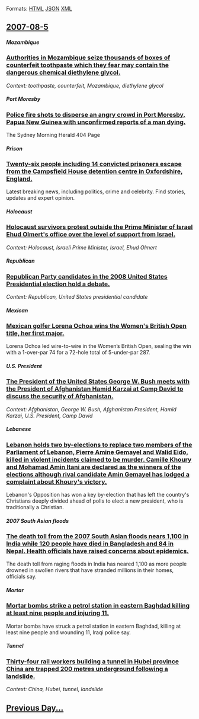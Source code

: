 
Formats: [HTML](2007/08/5/index.html)  [JSON](2007/08/5/index.json)  [XML](2007/08/5/index.xml)  

## [2007-08-5](/news/2007/08/5/index.md)

##### Mozambique
### [ Authorities in Mozambique seize thousands of boxes of counterfeit toothpaste which they fear may contain the dangerous chemical diethylene glycol. ](/news/2007/08/5/authorities-in-mozambique-seize-thousands-of-boxes-of-counterfeit-toothpaste-which-they-fear-may-contain-the-dangerous-chemical-diethylene.md)
_Context: toothpaste, counterfeit, Mozambique, diethylene glycol_

##### Port Moresby
### [ Police fire shots to disperse an angry crowd in Port Moresby, Papua New Guinea with unconfirmed reports of a man dying. ](/news/2007/08/5/police-fire-shots-to-disperse-an-angry-crowd-in-port-moresby-papua-new-guinea-with-unconfirmed-reports-of-a-man-dying.md)
The Sydney Morning Herald 404 Page

##### Prison
### [ Twenty-six people including 14 convicted prisoners escape from the Campsfield House detention centre in Oxfordshire, England. ](/news/2007/08/5/twenty-six-people-including-14-convicted-prisoners-escape-from-the-campsfield-house-detention-centre-in-oxfordshire-england.md)
Latest breaking news, including politics, crime and celebrity. Find stories, updates and expert opinion.

##### Holocaust
### [ Holocaust survivors protest outside the Prime Minister of Israel Ehud Olmert's office over the level of support from Israel. ](/news/2007/08/5/holocaust-survivors-protest-outside-the-prime-minister-of-israel-ehud-olmert-s-office-over-the-level-of-support-from-israel.md)
_Context: Holocaust, Israeli Prime Minister, Israel, Ehud Olmert_

##### Republican
### [ Republican Party candidates in the 2008 United States Presidential election hold a debate. ](/news/2007/08/5/republican-party-candidates-in-the-2008-united-states-presidential-election-hold-a-debate.md)
_Context: Republican, United States presidential candidate_

##### Mexican
### [ Mexican golfer Lorena Ochoa wins the Women's British Open title, her first major. ](/news/2007/08/5/mexican-golfer-lorena-ochoa-wins-the-women-s-british-open-title-her-first-major.md)
Lorena Ochoa led wire-to-wire in the Women’s British Open, sealing the win with a 1-over-par 74 for a 72-hole total of 5-under-par 287.

##### U.S. President
### [ The President of the United States George W. Bush meets with the President of Afghanistan Hamid Karzai at Camp David to discuss the security of Afghanistan. ](/news/2007/08/5/the-president-of-the-united-states-george-w-bush-meets-with-the-president-of-afghanistan-hamid-karzai-at-camp-david-to-discuss-the-securit.md)
_Context: Afghanistan, George W. Bush, Afghanistan President, Hamid Karzai, U.S. President, Camp David_

##### Lebanese
### [ Lebanon holds two by-elections to replace two members of the Parliament of Lebanon, Pierre Amine Gemayel and Walid Eido, killed in violent incidents claimed to be murder. Camille Khoury and Mohamad Amin Itani are declared as the winners of the elections although rival candidate Amin Gemayel has lodged a complaint about Khoury's victory. ](/news/2007/08/5/lebanon-holds-two-by-elections-to-replace-two-members-of-the-parliament-of-lebanon-pierre-amine-gemayel-and-walid-eido-killed-in-violent.md)
Lebanon&#039;s Opposition has won a key by-election that has left the country&#039;s Christians deeply divided ahead of polls to elect a new president, who is traditionally a Christian.

##### 2007 South Asian floods
### [ The death toll from the 2007 South Asian floods nears 1,100 in India while 120 people have died in Bangladesh and 84 in Nepal. Health officials have raised concerns about epidemics. ](/news/2007/08/5/the-death-toll-from-the-2007-south-asian-floods-nears-1-100-in-india-while-120-people-have-died-in-bangladesh-and-84-in-nepal-health-offic.md)
The death toll from raging floods in India has neared 1,100 as more people drowned in swollen rivers that have stranded millions in their homes, officials say.

##### Mortar
### [ Mortar bombs strike a petrol station in eastern Baghdad killing at least nine people and injuring 11. ](/news/2007/08/5/mortar-bombs-strike-a-petrol-station-in-eastern-baghdad-killing-at-least-nine-people-and-injuring-11.md)
Mortar bombs have struck a petrol station in eastern Baghdad, killing at least nine people and wounding 11, Iraqi police say.

##### Tunnel
### [ Thirty-four rail workers building a tunnel in Hubei province China are trapped 200 metres underground following a landslide. ](/news/2007/08/5/thirty-four-rail-workers-building-a-tunnel-in-hubei-province-china-are-trapped-200-metres-underground-following-a-landslide.md)
_Context: China, Hubei, tunnel, landslide_

## [Previous Day...](/news/2007/08/4/index.md)

